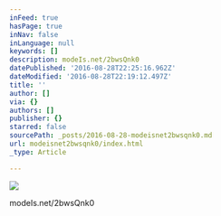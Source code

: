 ```yaml
---
inFeed: true
hasPage: true
inNav: false
inLanguage: null
keywords: []
description: modeIs.net/2bwsQnk0
datePublished: '2016-08-28T22:25:16.962Z'
dateModified: '2016-08-28T22:19:12.497Z'
title: ''
author: []
via: {}
authors: []
publisher: {}
starred: false
sourcePath: _posts/2016-08-28-modeisnet2bwsqnk0.md
url: modeisnet2bwsqnk0/index.html
_type: Article

---
```

![](https://the-grid-user-content.s3-us-west-2.amazonaws.com/3e72a47b-7d46-4e7c-998e-0e9002769af7.jpg)

modeIs.net/2bwsQnk0